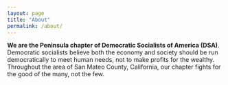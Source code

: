 ```yaml
---
layout: page
title: "About"
permalink: /about/
---
```

**We are the Peninsula chapter of Democratic Socialists of America (DSA)**. Democratic socialists believe both the economy and society should be run democratically to meet human needs, not to make profits for the wealthy. Throughout the area of San Mateo County, California, our chapter fights for the good of the many, not the few.

